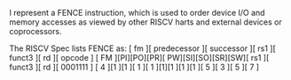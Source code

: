 I represent a FENCE instruction, which is used to order device I/O and memory accesses as viewed by other RISCV harts and external devices or coprocessors.

The RISCV Spec lists FENCE as:
[   fm   ][   predecessor   ][   successor     ][   rs1   ][   funct3   ][   rd   ][   opcode   ]
[   FM   ][PI][PO][PR][ PW][SI][SO][SR][SW][   rs1   ][   funct3   ][   rd   ][   0001111 ]
[ 4        ][1 ][1  ][ 1 ][ 1    ][1][1   ][1  ][1    ][ 5        ][ 3             ][ 5      ][ 7               ]